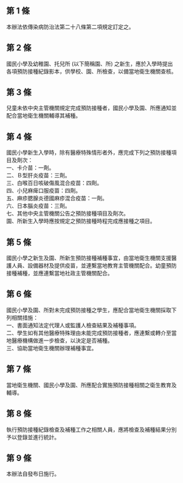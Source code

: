 第 1 條
-------
本辦法依傳染病防治法第二十八條第二項規定訂定之。

第 2 條
-------
國民小學及幼稚園、托兒所 (以下簡稱園、所) 之新生，應於入學時提出  
各項預防接種紀錄影本，供學校、園、所檢查，以備當地衛生機關查核。

第 3 條
-------
兒童未依中央主管機關規定完成預防接種者，國民小學及園、所應通知並  
配合當地衛生機關輔導其補種。

第 4 條
-------
國民小學新生入學時，除有醫療特殊情形者外，應完成下列之預防接種項  
目及劑次：  
一、卡介苗：一劑。  
二、Ｂ型肝炎疫苗：三劑。  
三、白喉百日咳破傷風混合疫苗：四劑。  
四、小兒麻痺口服疫苗：四劑。  
五、麻疹腮腺炎德國麻疹混合疫苗：一劑。  
六、日本腦炎疫苗：三劑。  
七、其他中央主管機關公告之預防接種項目及劑次。  
園、所新生入學時應按規定之預防接種時程完成應接種之項目。

第 5 條
-------
國民小學之新生及園、所新生預防接種補種事宜，由當地衛生機關支援醫  
護人員、設備器材及提供疫苗，並連繫當地教育主管機關配合。幼童預防  
接種補種，並應連繫當地社政主管機關配合。

第 6 條
-------
國民小學及園、所對未完成預防接種之學生，應配合當地衛生機關採取下  
列相關措施：  
一、書面通知法定代理人或監護人檢查結果及補種事項。  
二、學生如有其他醫療特殊理由未能完成預防接種者，應連繫或轉介至當  
    地醫療機構做進一步檢查，以決定是否補種。  
三、協助當地衛生機關辦理補種事宜。

第 7 條
-------
當地衛生機關、國民小學及園、所應配合實施預防接種相關之衛生教育及  
輔導。

第 8 條
-------
執行預防接種紀錄檢查及補種工作之相關人員，應將檢查及補種結果分別  
予以登錄並進行統計。

第 9 條
-------
本辦法自發布日施行。

